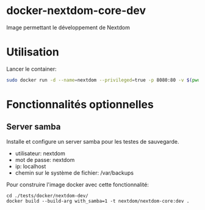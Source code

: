 # docker-nextdom-core-dev

Image permettant le développement de Nextdom

# Utilisation

Lancer le container:
```bash
sudo docker run -d --name=nextdom --privileged=true -p 8080:80 -v $(pwd)/nextdom-core/:/usr/share/nextdom  nextdom/nextdom-core-dev
```

# Fonctionnalités optionnelles

## Server samba

Installe et configure un server samba pour les testes de sauvegarde.
* utilisateur: nextdom
* mot de passe: nextdom
* ip: localhost
* chemin sur le système de fichier: /var/backups

Pour construire l'image docker avec cette fonctionnalité:
```
cd ./tests/docker/nextdom-dev/
docker build --build-arg with_samba=1 -t nextdom/nextdom-core:dev .
```

<!-- Local Variables: -->
<!-- ispell-local-dictionary: "francais" -->
<!-- End: -->
